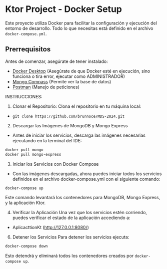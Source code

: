 # Ktor Project - Docker Setup

Este proyecto utiliza Docker para facilitar la configuración y ejecución del entorno de desarrollo. Todo lo que necesitas está definido en el archivo `docker-compose.yml`.

## Prerrequisitos

Antes de comenzar, asegúrate de tener instalado:

- [Docker Desktop](https://www.docker.com/products/docker-desktop) (Asegúrate de que Docker esté en ejecución, sino funciona o tira error, ejecutar como ADMINISTRADOR)
- [Mongo Compass](https://www.mongodb.com/products/tools/compass) (Permite ver la base de datos)
- [Postman](https://www.postman.com/downloads/) (Manejo de peticiones)

INSTRUCCIONES:

1. Clonar el Repositorio:
Clona el repositorio en tu máquina local:
- `git clone https://github.com/brunnoce/MDS-2024.git`

2. Descargar las Imágenes de MongoDB y Mongo Express
- Antes de iniciar los servicios, descarga las imágenes necesarias ejecutando en la terminal del IDE:
```bash
docker pull mongo
docker pull mongo-express
```
3. Iniciar los Servicios con Docker Compose
- Con las imágenes descargadas, ahora puedes iniciar todos los servicios definidos en el archivo docker-compose.yml con el siguiente comando:
```bash
docker-compose up
```
Este comando levantará los contenedores para MongoDB, Mongo Express, y la aplicación Ktor.

4. Verificar la Aplicación
Una vez que los servicios estén corriendo, puedes verificar el estado de la aplicación accediendo a:
- AplicacttionKt (http://127.0.0.1:8080/)
  
6. Detener los Servicios
Para detener los servicios ejecuta:
```bash
docker-compose down
```
Esto detendrá y eliminará todos los contenedores creados por `docker-compose up`.

